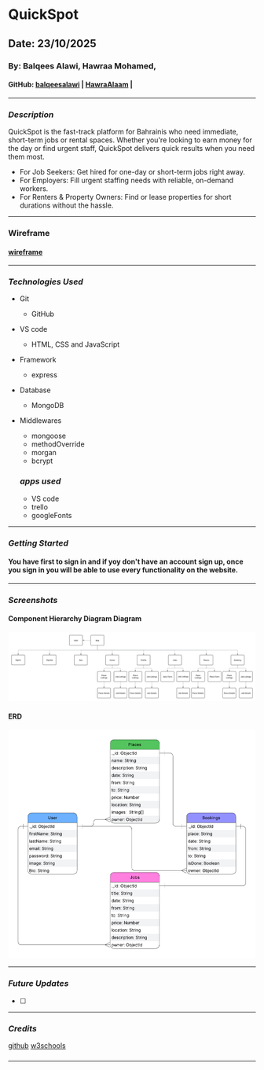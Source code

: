 # QuickSpot

## Date: 23/10/2025

### By: Balqees Alawi, Hawraa Mohamed,

#### GitHub: [balqeesalawi](https://github.com/balqeesalawi) | [HawraAlaam](https://github.com/HawraAlaam) |

---

### **_Description_**

QuickSpot is the fast-track platform for Bahrainis who need immediate, short-term jobs or rental spaces. Whether you're looking to earn money for the day or find urgent staff, QuickSpot delivers quick results when you need them most.
  - For Job Seekers: Get hired for one-day or short-term jobs right away.
  - For Employers: Fill urgent staffing needs with reliable, on-demand workers.
  - For Renters & Property Owners: Find or lease properties for short durations without the hassle.

---
### Wireframe

#### [wireframe]()

---

### **_Technologies Used_**

- Git
  - GitHub
- VS code
  - HTML, CSS and JavaScript
- Framework
  - express
- Database
  - MongoDB
- Middlewares
  - mongoose
  - methodOverride
  - morgan
  - bcrypt

  ### **_apps used_**

  - VS code
  - trello
  - googleFonts

---

### **_Getting Started_**

#### You have first to sign in and if yoy don't have an account sign up, once you sign in you will be able to use every functionality on the website.

---

### **_Screenshots_**

#### Component Hierarchy Diagram Diagram
![image](./images/BlankDiagram.png)

#### ERD
![image](./images/ERD.png)


---
### **_Future Updates_**

- [ ]

---

### **_Credits_**

[github](https://github.com/SEB-X-Bahrain/class_wiki)
[w3schools](https://www.w3schools.com/)

#####

---
